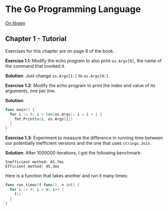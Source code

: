 # The Go Programming Language

[On libgen](http://libgen.is/search.php?req=The+go+programming+language&lg_topic=libgen&open=0&view=simple&res=25&phrase=1&column=def)

## Chapter 1 - Tutorial

Exercises for this chapter are on page 8 of the book.

**Exercise 1.1**: Modify the echo program to also print `os.Args[0]`, the name of the command that invoked it.

**Solution**: Just change `os.Args[1:]` to `os.Args[0:]`.

**Exercise 1.2**: Modify the echo program to print the index and value of its arguments, one per line.

**Solution**:

```go
func main() {
  for i := 0; i < len(os.Args); i = i + 1 {
    fmt.Println(i, os.Args[i])
  }
}
```

**Exercise 1.3**: Experiment to measure the difference in running time between
our potentially inefficient versions and the one that uses `strings.Join`.

**Solution**: After 1000000 iterations, I got the following benchmark:

```
Inefficient method: 65.7ms
Efficient method: 45.3ms
```

Here is a function that takes another and run it many times:

```go
func run_times(f func(), n int) {
  for i := 0; i < n; i++ {
    f()
  }
}
```
